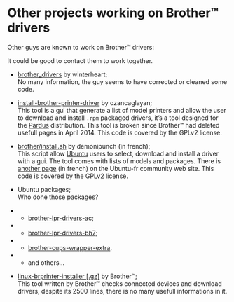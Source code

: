 Other projects working on Brother™ drivers
==========================================

Other guys are known to work on Brother™ drivers:

It could be good to contact them to work together.

* [brother_drivers](https://github.com/winterheart/brother-drivers) by winterheart;  
No many information, the guy seems to have corrected or cleaned some code.

* [install-brother-printer-driver](https://github.com/ozancaglayan/install-brother-printer-driver) by ozancaglayan;  
This tool is a gui that generate a list of model printers and allow the user to download and install ``.rpm`` packaged drivers, it’s a tool designed for the [Pardus](http://www.pardus.org.tr/eng) distribution. This tool is broken since Brother™ had deleted usefull pages in April 2014.
This code is covered by the GPLv2 license.

* [brother/install.sh](http://demonipuch.free.fr/) by demonipunch (in french);  
This script allow [Ubuntu](http://www.ubuntu.com) users to select, download and install a driver with a gui. The tool comes with lists of models and packages. There is [another page](http://doc.ubuntu-fr.org/utilisateurs/demonipuch/script_brother) (in french) on the Ubuntu-fr community web site.
This code is covered by the GPLv2 license.

* Ubuntu packages;  
Who done those packages?

* * [brother-lpr-drivers-ac](http://packages.ubuntu.com/lucid/brother-lpr-drivers-ac);
* * [brother-lpr-drivers-bh7](http://packages.ubuntu.com/lucid/brother-lpr-drivers-bh7);
* * [brother-cups-wrapper-extra](http://packages.ubuntu.com/lucid/brother-cups-wrapper-extra).
* * and others…

* [linux-brprinter-installer [.gz]](http://download.brother.com/welcome/dlf006893/linux-brprinter-installer-2.0.0-1.gz) by Brother™;  
This tool written by Brother™ checks connected devices and download drivers, despite its 2500 lines, there is no many usefull informations in it.

